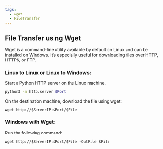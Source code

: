 ```yaml
---
tags:
  - wget
  - FileTransfer
---
```


## File Transfer using Wget

Wget is a command-line utility available by default on Linux and can be installed on Windows. It’s especially useful for downloading files over HTTP, HTTPS, or FTP.

### Linux to Linux or Linux to Windows:

Start a Python HTTP server on the Linux machine.

```bash
python3 -m http.server $Port
```

On the destination machine, download the file using wget:

```
wget http://$ServerIP:$Port/$File
```

### Windows with Wget:

Run the following command:

```
wget http://$ServerIP:$Port/$File -OutFile $File
```
